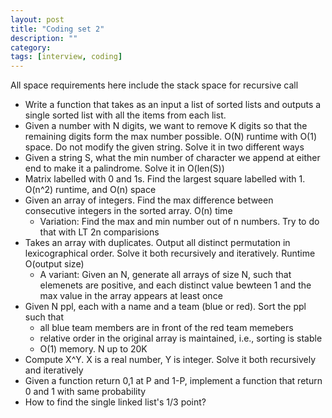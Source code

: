 ```yaml
---
layout: post
title: "Coding set 2" 
description: ""
category: 
tags: [interview, coding]
---
```


All space requirements here include the stack space for recursive call

* Write a function that takes as an input a list of sorted lists and outputs a single sorted list with all the items from each list.
* Given a number with N digits, we want to remove K digits so that the remaining digits form the max number possible.  O(N) runtime with O(1) space. Do not modify the given string. Solve it in two different ways
* Given a string S, what the min number of character we append at either end to make it a palindrome. Solve it in O(len(S))
* Matrix labelled with 0 and 1s. Find the largest square labelled with 1. O(n^2) runtime, and O(n) space
* Given an array of integers. Find the max difference between consecutive integers in the sorted array. O(n) time
  * Variation: Find the max and min number out of n numbers. Try to do that with LT 2n comparisions
* Takes an array with duplicates. Output all distinct permutation in lexicographical order. Solve it both recursively and iteratively. Runtime O(output size)
  * A variant: Given an N, generate all arrays of size N, such that elemenets are positive, and each distinct value bewteen 1 and the max value in the array appears at least once
* Given N ppl, each with a name and a team (blue or red). Sort the ppl such that
  * all blue team members are in front of the red team memebers
  * relative order in the original array is maintained, i.e., sorting is stable
  * O(1) memory. N up to 20K
* Compute X^Y. X is a real number, Y is integer. Solve it both recursively and iteratively
* Given a function return 0,1 at P and 1-P, implement a function that return 0 and 1 with same probability
* How to find the single linked list's 1/3 point?
